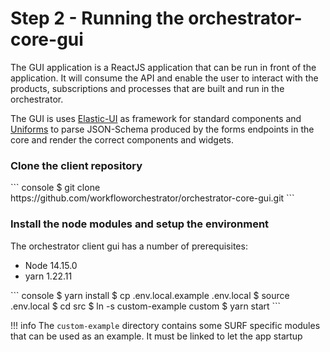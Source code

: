 # Step 2 - Running the orchestrator-core-gui

The GUI application is a ReactJS application that can be run in front of the application. It will consume the API and
enable the user to interact with the products, subscriptions and processes that are built and run in the orchestrator.

The GUI is uses [Elastic-UI](https://elastic.github.io/eui/#/) as framework for standard components and [Uniforms](https://uniforms.tools/)
to parse JSON-Schema produced by the forms endpoints in the core and render the correct components and widgets.

### Clone the client repository
<div class="termy">
``` console
$ git clone https://github.com/workfloworchestrator/orchestrator-core-gui.git
```
</div>

### Install the node modules and setup the environment

The orchestrator client gui has a number of prerequisites:

- Node 14.15.0
- yarn 1.22.11


<div class="termy">
``` console
$ yarn install
$ cp .env.local.example .env.local
$ source .env.local
$ cd src
$ ln -s custom-example custom
$ yarn start
```
</div>

!!! info
    The `custom-example` directory contains some SURF specific modules that can be used as an example. It must be linked
    to let the app startup
